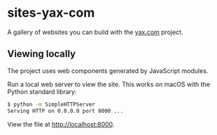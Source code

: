 # sites-yax-com

A gallery of websites you can build with the [yax.com](https://yax.com) project.

## Viewing locally

The project uses web components generated by JavaScript modules.

Run a local web server to view the site. This works on macOS with the Python standard library:

```bash
$ python -m SimpleHTTPServer
Serving HTTP on 0.0.0.0 port 8000 ...
```

View the file at [http://localhost:8000](http://localhost:8000).
